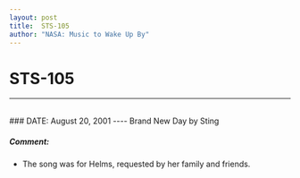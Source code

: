 ```yaml
---
layout: post
title:  STS-105
author: "NASA: Music to Wake Up By"
---
```


# STS-105
----
<br/>
### DATE: August 20, 2001
----
Brand New Day by Sting

##### Comment:
* The song was for Helms, requested by her family and friends.
